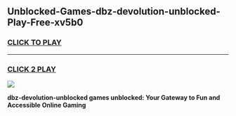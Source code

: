 
## Unblocked-Games-dbz-devolution-unblocked-Play-Free-xv5b0
<h3>
<a href="https://premium76.site?title=dbz-devolution-unblocked&ref=10A">CLICK TO PLAY</a></h3>
<hr>

<h3>
<a href="https://premium76.site?title=dbz-devolution-unblocked&ref=10A">CLICK 2 PLAY</a>
  
</h3>

<a href="https://premium76.site?title=dbz-devolution-unblocked&ref=10A"><img src="https://clearcache.store/games.png"></a>


**dbz-devolution-unblocked games unblocked: Your Gateway to Fun and Accessible Online Gaming**
